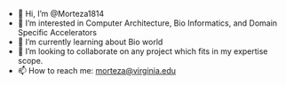 - 👋 Hi, I’m @Morteza1814
- 👀 I’m interested in Computer Architecture, Bio Informatics, and Domain Specific Accelerators
- 🌱 I’m currently learning about Bio world
- 💞️ I’m looking to collaborate on any project which fits in my expertise scope.
- 📫 How to reach me: morteza@virginia.edu

<!---
Morteza1814/Morteza1814 is a ✨ special ✨ repository because its `README.md` (this file) appears on your GitHub profile.
You can click the Preview link to take a look at your changes.
--->
